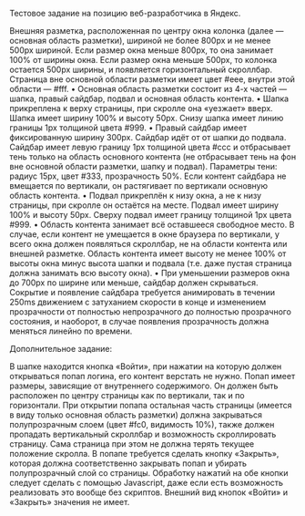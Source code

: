 Тестовое задание на позицию веб-разработчика в Яндекс.

Внешняя разметка, расположенная по центру окна колонка (далее —
основная область разметки), шириной не более 800px и не менее 500px
шириной. Если размер окна меньше 800px, то она занимает 100% от
ширины окна. Если размер окна меньше 500px, то колонка остается 500px
ширины, и появляется горизонтальный скроллбар. Страница вне основной
области разметки имеет цвет #eee, внутри этой области — #fff.
• Основная область разметки состоит из 4-х частей — шапка, правый
сайдбар, подвал и основная область контента.
• Шапка прикреплена к верху страницы, при скролле она «уезжает» вверх.
Шапка имеет ширину 100% и высоту 50px. Снизу шапка имеет линию
границы 1px толщиной цвета #999.
• Правый сайдбар имеет фиксированную ширину 300px. Сайдбар идёт от от
шапки до подвала. Сайдбар имеет левую границу 1px толщиной цвета #ccc
и отбрасывает тень только на область основного контента (не отбрасывает
тень на фон вне основной области разметки, шапку и подвал). Параметры
тени: радиус 15px, цвет #333, прозрачность 50%. Если контент сайдбара не
вмещается по вертикали, он растягивает по вертикали основную область
контента.
• Подвал прикреплён к низу окна, а не к низу страницы, при скролле он
остаётся на месте. Подвал имеет ширину 100% и высоту 50px. Сверху
подвал имеет границу толщиной 1px цвета #999.
• Область контента занимает всё оставшееся свободное место. В случае,
если контент не умещается в окне браузера по вертикали, у всего окна
должен появляться скроллбар, не на области контента или внешней
разметке. Область контента имеет высоту не менее 100% от высоты окна
минус высота шапки и подвала (т.е. даже пустая страница должна занимать
всю высоту окна).
• При уменьшении размеров окна до 700px по ширине или меньше, сайдбар
должен скрываться.
Сокрытие и появление сайдбара требуется анимировать в течении 250ms
движением с затуханием скорости в конце и изменением прозрачности от
полностью непрозрачного до полностью прозрачного состояния, и наоборот,
в случае появления прозрачность должна меняться линейно по времени.

Дополнительное задание:

В шапке находится кнопка «Войти», при нажатии на которую должен открываться
попап логина, его контент верстать не нужно. Попап имеет размеры, зависящие от
внутреннего содержимого. Он должен быть расположен по центру страницы как
по вертикали, так и по горизонтали. При открытии попапа остальная часть
страницы (имеется в виду только основная область разметки) должна
закрываться полупрозрачным слоем (цвет #fc0, видимость 10%), также должен
пропадать вертикальный скроллбар и возможность скроллировать страницу.
Сама страница при этом не должна терять текущее положение скролла. В попапе
требуется сделать кнопку «Закрыть», которая должна соответственно закрывать
попап и убирать полупрозрачный слой со страницы. Обработку нажатий на обе
кнопки следует сделать с помощью Javascript, даже если есть возможность
реализовать это вообще без скриптов. Внешний вид кнопок «Войти» и «Закрыть»
значения не имеет. 
